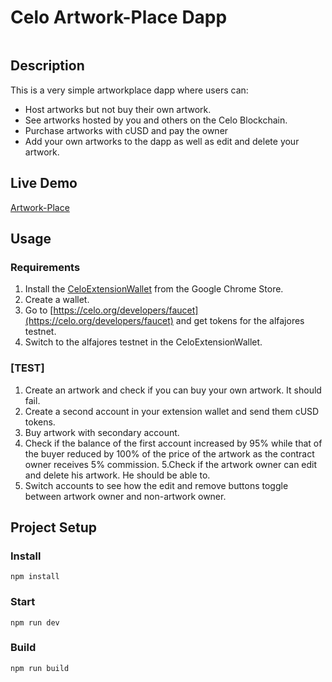 # Celo Artwork-Place Dapp
![]()

## Description
This is a very simple artworkplace dapp where users can:
* Host artworks but not buy their own artwork.
* See artworks hosted by you and others on the Celo Blockchain.
* Purchase artworks with cUSD and pay the owner
* Add your own artworks to the dapp as well as edit and delete your artwork.
 

## Live Demo
[Artwork-Place](https://jaylukmann.github.io/Artwork-Place/src/index.html)

## Usage

### Requirements
1. Install the [CeloExtensionWallet](https://chrome.google.com/webstore/detail/celoextensionwallet/kkilomkmpmkbdnfelcpgckmpcaemjcdh?hl=en) from the Google Chrome Store.
2. Create a wallet.
3. Go to [https://celo.org/developers/faucet](https://celo.org/developers/faucet) and get tokens for the alfajores testnet.
4. Switch to the alfajores testnet in the CeloExtensionWallet.

### [TEST]
1. Create an artwork and check if you can buy your own artwork. It should fail.
2. Create a second account in your extension wallet and send them cUSD tokens.
3. Buy artwork with secondary account.
4. Check if the balance of the first account increased by 95% while that of the buyer reduced by 100% of the price of the artwork as the contract owner receives 5% commission.
5.Check if the artwork owner can edit and delete his artwork. He should be able to.
6. Switch accounts to see how the edit and remove buttons toggle between artwork owner and non-artwork owner.


## Project Setup

### Install
```
npm install
```

### Start
```
npm run dev
```

### Build
```
npm run build
